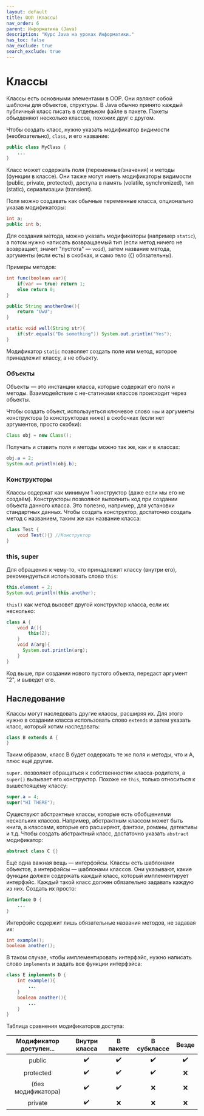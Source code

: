 ```yaml
---
layout: default
title: ООП (Классы)
nav_order: 6
parent: Информатика (Java)
description: "Курс Java на уроках Информатики."
has_toc: false
nav_exclude: true
search_exclude: true
---
```


# Классы

Классы есть основными элементами в ООР. Они являют собой шаблоны для объектов, структуры. В Java обычно принято каждый публичный класс писать в отдельном файле в пакете. Пакеты объеденяют несколько классов, похожих друг с другом.

Чтобы создать класс, нужно указать модификатор видимости (необязательно), `class`, и его название:

```java
public class MyClass {
    ...
}
```

Класс может содержать поля (переменные/значения) и методы (функции в классе). Они также могут иметь модификаторы видимости (public, private, protected), доступа в память (volatile, synchronized), тип (static), сериализации (transient).

Поля можно создавать как обычные переменные класса, опционально указав модификаторы:

```java
int a;
public int b;
```
Для создания метода, можно указать модификаторы (например `static`), а потом нужно написать возвращаемый тип (если метод ничего не возвращает, значит "пустота" — `void`), затем название метода, аргументы (если есть) в скобках, и само тело ({} обязательны).

Примеры методов:

```java
int func(boolean var){
    if(var == true) return 1;
    else return 0;
}
```

```java
public String anotherOne(){
    return "UwU";
}
```

```java
static void well(String str){
    if(str.equals("Do something")) System.out.println("Yes");
}
```

Модификатор `static` позволяет создать поле или метод, которое принадлежит классу, а не объекту.

### Объекты

Объекты — это инстанции класса, которые содержат его поля и методы. Взаимодействие с не-статиками классов происходит через объекты.

Чтобы создать объект, используеться ключевое слово `new` и аргументы конструктора (о конструкторах ниже) в скобочках (если нет аргументов, просто скобки):

```java
Class obj = new Class();
```
Получать и ставить поля и методы можно так же, как и в классах:

```java
obj.a = 2;
System.out.println(obj.b);
```

### Конструкторы

Классы содержат как минимум 1 конструктор (даже если мы его не создаём). Конструкторы позволяют выполнить код при создании объекта данного класса. Это полезно, например, для установки стандартных данных. Чтобы создать конструктор, достаточно создать метод с названием, таким же как название класса:

```java
class Test {
    void Test(){} //Конструктор
}
```

### this, super

Для обращения к чему-то, что принадлежит классу (внутри его), рекомендуеться использовать слово `this`:

```java
this.element = 2;
System.out.println(this.another);
```
`this()` как метод вызовет другой конструктор класса, если их несколько:

```java
class A {
    void A(){
        this(2);
    }
    void A(arg){
      System.out.println(arg);
    }
}
```
Код выше, при создании нового пустого объекта, передаст аргумент "2", и выведет его.

## Наследование

Классы могут наследовать другие классы, расширяя их. Для этого нужно в создании класса использовать слово `extends` и затем указать класс, который хотим наследовать:

```java
class B extends A {
}
```
Таким образом, класс В будет содержать те же поля и методы, что и А, плюс ещё другие.

`super.` позволяет обращаться к собственностям класса-родителя, а `super()` вызывает его конструктор. Похоже не `this`, только относиться к вышестоящему классу:

```java
super.a = 4;
super("HI THERE");
```

Существуют абстрактные классы, которые есть обобщениями нескольких классов. Например, абстрактным классом может быть книга, а классами, которые его расширяют, фэнтэзи, романы, детективы и т.д. Чтобы создать абстрактный класс, достаточно указать `abstract` модификатор:

```java
abstract class C {}
```
Ещё одна важная вещь — интерфэйсы. Классы есть шаблонами объектов, а интерфэйсы — шаблонами классов. Они указывают, какие функции должен содержать каждый класс, который имплементирует интерфэйс. Каждый такой класс должен обязательно задавать каждую из них. Создать их просто:

```java
interface D {
    ...
}
```
Интерфэйс содержит лишь обязательные названия методов, не задавая их:

```java
int example();
boolean another();
```
В таком случае, чтобы имплементировать интерфэйс, нужно написать слово `implements` и задать все функции интерфэйса:

```java
class E implements D {
    int example(){
        ...
    }
    boolean another(){
        ...
    }
}
```

Таблица сравнения модификаторов доступа:

| Модификатор доступен... | Внутри класса | В пакете | В субклассе | Везде |
|:-----------------------:|:-------------:|:--------:|:-----------:|:-----:|
| public | :heavy_check_mark: | :heavy_check_mark: | :heavy_check_mark: | :heavy_check_mark: |
| protected | :heavy_check_mark: | :heavy_check_mark: | :heavy_check_mark: | :x: |
| (без модификатора) | :heavy_check_mark: | :heavy_check_mark: | :x: | :x: |
| private | :heavy_check_mark: | :x: | :x: | :x: |

